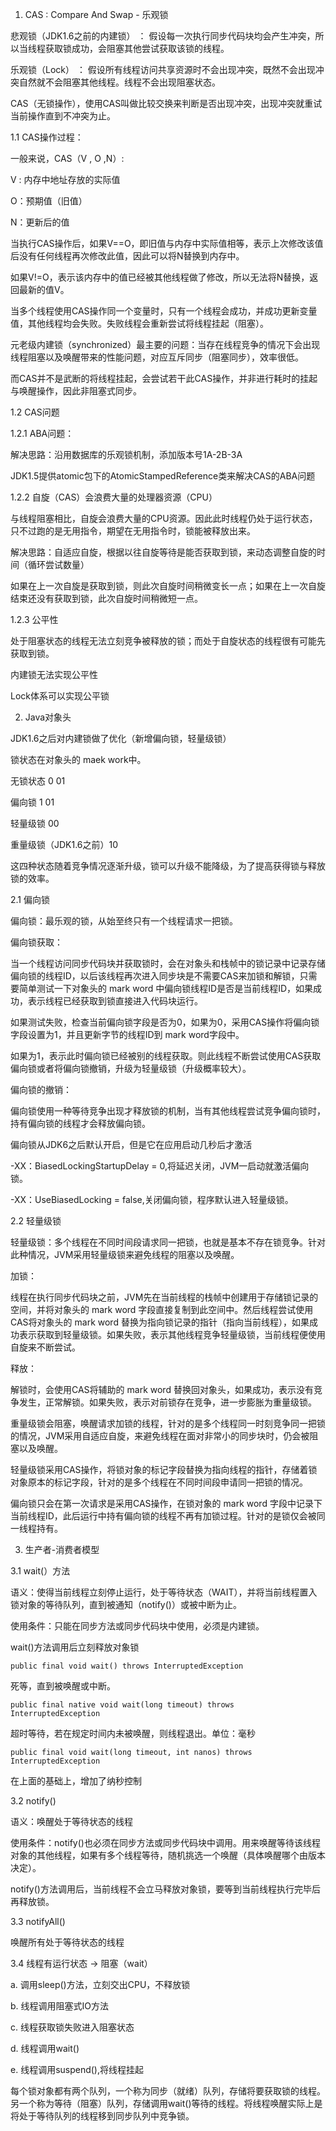 1. CAS : Compare And Swap - 乐观锁

悲观锁（JDK1.6之前的内建锁） ： 假设每一次执行同步代码块均会产生冲突，所以当线程获取锁成功，会阻塞其他尝试获取该锁的线程。

乐观锁（Lock） ： 假设所有线程访问共享资源时不会出现冲突，既然不会出现冲突自然就不会阻塞其他线程。线程不会出现阻塞状态。

CAS（无锁操作），使用CAS叫做比较交换来判断是否出现冲突，出现冲突就重试当前操作直到不冲突为止。

1.1 CAS操作过程：

一般来说，CAS（V , O ,N）:

V : 内存中地址存放的实际值

O：预期值（旧值）

N：更新后的值

当执行CAS操作后，如果V==O，即旧值与内存中实际值相等，表示上次修改该值后没有任何线程再次修改此值，因此可以将N替换到内存中。

如果V!=O，表示该内存中的值已经被其他线程做了修改，所以无法将N替换，返回最新的值V。

当多个线程使用CAS操作同一个变量时，只有一个线程会成功，并成功更新变量值，其他线程均会失败。失败线程会重新尝试将线程挂起（阻塞）。

元老级内建锁（synchronized）最主要的问题：当存在线程竞争的情况下会出现线程阻塞以及唤醒带来的性能问题，对应互斥同步（阻塞同步），效率很低。

而CAS并不是武断的将线程挂起，会尝试若干此CAS操作，并非进行耗时的挂起与唤醒操作，因此非阻塞式同步。



1.2 CAS问题

1.2.1  ABA问题：

   解决思路：沿用数据库的乐观锁机制，添加版本号1A-2B-3A

   JDK1.5提供atomic包下的AtomicStampedReference类来解决CAS的ABA问题

1.2.2  自旋（CAS）会浪费大量的处理器资源（CPU）

  与线程阻塞相比，自旋会浪费大量的CPU资源。因此此时线程仍处于运行状态，只不过跑的是无用指令，期望在无用指令时，锁能被释放出来。

  解决思路：自适应自旋，根据以往自旋等待是能否获取到锁，来动态调整自旋的时间（循环尝试数量）

  如果在上一次自旋是获取到锁，则此次自旋时间稍微变长一点；如果在上一次自旋结束还没有获取到锁，此次自旋时间稍微短一点。

1.2.3  公平性

  处于阻塞状态的线程无法立刻竞争被释放的锁；而处于自旋状态的线程很有可能先获取到锁。

  内建锁无法实现公平性

  Lock体系可以实现公平锁



2. Java对象头

JDK1.6之后对内建锁做了优化（新增偏向锁，轻量级锁）

锁状态在对象头的 maek work中。

无锁状态 0  01

偏向锁 1  01

轻量级锁  00 

重量级锁（JDK1.6之前）10

这四种状态随着竞争情况逐渐升级，锁可以升级不能降级，为了提高获得锁与释放锁的效率。

2.1 偏向锁

偏向锁：最乐观的锁，从始至终只有一个线程请求一把锁。

偏向锁获取：

当一个线程访问同步代码块并获取锁时，会在对象头和栈帧中的锁记录中记录存储偏向锁的线程ID，以后该线程再次进入同步块是不需要CAS来加锁和解锁，只需要简单测试一下对象头的 mark word 中偏向锁线程ID是否是当前线程ID，如果成功，表示线程已经获取到锁直接进入代码块运行。

如果测试失败，检查当前偏向锁字段是否为0，如果为0，采用CAS操作将偏向锁字段设置为1，并且更新字节的线程ID到 mark word字段中。

如果为1，表示此时偏向锁已经被别的线程获取。则此线程不断尝试使用CAS获取偏向锁或者将偏向锁撤销，升级为轻量级锁（升级概率较大）。

偏向锁的撤销：

偏向锁使用一种等待竞争出现才释放锁的机制，当有其他线程尝试竞争偏向锁时，持有偏向锁的线程才会释放偏向锁。

偏向锁从JDK6之后默认开启，但是它在应用启动几秒后才激活

-XX：BiasedLockingStartupDelay = 0,将延迟关闭，JVM一启动就激活偏向锁。

-XX：UseBiasedLocking = false,关闭偏向锁，程序默认进入轻量级锁。



2.2 轻量级锁

轻量级锁：多个线程在不同时间段请求同一把锁，也就是基本不存在锁竞争。针对此种情况，JVM采用轻量级锁来避免线程的阻塞以及唤醒。

加锁：

线程在执行同步代码块之前，JVM先在当前线程的栈帧中创建用于存储锁记录的空间，并将对象头的 mark word 字段直接复制到此空间中。然后线程尝试使用CAS将对象头的 mark word 替换为指向锁记录的指针（指向当前线程），如果成功表示获取到轻量级锁。如果失败，表示其他线程竞争轻量级锁，当前线程便使用自旋来不断尝试。

释放：

解锁时，会使用CAS将辅助的 mark word 替换回对象头，如果成功，表示没有竞争发生，正常解锁。如果失败，表示对前锁存在竞争，进一步膨胀为重量级锁。



重量级锁会阻塞，唤醒请求加锁的线程，针对的是多个线程同一时刻竞争同一把锁的情况，JVM采用自适应自旋，来避免线程在面对非常小的同步块时，仍会被阻塞以及唤醒。

轻量级锁采用CAS操作，将锁对象的标记字段替换为指向线程的指针，存储着锁对象原本的标记字段，针对的是多个线程在不同时间段申请同一把锁的情况。

偏向锁只会在第一次请求是采用CAS操作，在锁对象的 mark word 字段中记录下当前线程ID，此后运行中持有偏向锁的线程不再有加锁过程。针对的是锁仅会被同一线程持有。



3.   生产者-消费者模型

3.1  wait(）方法

语义：使得当前线程立刻停止运行，处于等待状态（WAIT），并将当前线程置入锁对象的等待队列，直到被通知（notify()）或被中断为止。

使用条件：只能在同步方法或同步代码块中使用，必须是内建锁。

wait()方法调用后立刻释放对象锁 

```
public final void wait() throws InterruptedException
```

死等，直到被唤醒或中断。

```
public final native void wait(long timeout) throws InterruptedException
```

超时等待，若在规定时间内未被唤醒，则线程退出。单位：毫秒

```
public final void wait(long timeout, int nanos) throws InterruptedException
```

在上面的基础上，增加了纳秒控制



3.2  notify()

语义：唤醒处于等待状态的线程

使用条件：notify()也必须在同步方法或同步代码块中调用。用来唤醒等待该线程对象的其他线程，如果有多个线程等待，随机挑选一个唤醒（具体唤醒哪个由版本决定）。

notify()方法调用后，当前线程不会立马释放对象锁，要等到当前线程执行完毕后再释放锁。



3.3   notifyAll()

唤醒所有处于等待状态的线程



3.4  线程有运行状态 -> 阻塞（wait）

a.  调用sleep()方法，立刻交出CPU，不释放锁

b.  线程调用阻塞式IO方法

c.  线程获取锁失败进入阻塞状态

d. 线程调用wait()

e.  线程调用suspend(),将线程挂起

每个锁对象都有两个队列，一个称为同步（就绪）队列，存储将要获取锁的线程。另一个称为等待（阻塞）队列，存储调用wait()等待的线程。将线程唤醒实际上是将处于等待队列的线程移到同步队列中竞争锁。


